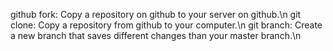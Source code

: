github fork: Copy a repository on github to your server on github.\n
git clone: Copy a repository from github to your computer.\n
git branch: Create a new branch that saves different changes than your master branch.\n 

